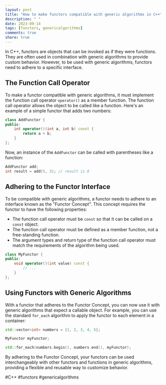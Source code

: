 ```yaml
---
layout: post
title: "How to make functors compatible with generic algorithms in C++"
description: " "
date: 2023-09-14
tags: [functors, genericalgorithms]
comments: true
share: true
---
```


In C++, functors are objects that can be invoked as if they were functions. They are often used in combination with generic algorithms to provide custom behavior. However, to be used with generic algorithms, functors need to adhere to a specific interface.

## The Function Call Operator

To make a functor compatible with generic algorithms, it must implement the function call operator `operator()` as a member function. The function call operator allows the object to be called like a function. Here's an example of a simple functor that adds two numbers:

```cpp
class AddFunctor {
public:
    int operator()(int a, int b) const {
        return a + b;
    }
};
```

Now, an instance of the `AddFunctor` can be called with parentheses like a function:

```cpp
AddFunctor add;
int result = add(5, 3); // result is 8
```

## Adhering to the Functor Interface

To be compatible with generic algorithms, a functor needs to adhere to an interface known as the "Functor Concept". This concept requires the functor to have the following properties:

- The function call operator must be `const` so that it can be called on a `const` object.
- The function call operator must be defined as a member function, not a free-standing function.
- The argument types and return type of the function call operator must match the requirements of the algorithm being used.

```cpp
class MyFunctor {
public:
    void operator()(int value) const {
        // ...
    }
};
```

## Using Functors with Generic Algorithms

With a functor that adheres to the Functor Concept, you can now use it with generic algorithms that expect a callable object. For example, you can use the standard `for_each` algorithm to apply the functor to each element in a container:

```cpp
std::vector<int> numbers = {1, 2, 3, 4, 5};

MyFunctor myFunctor;

std::for_each(numbers.begin(), numbers.end(), myFunctor);
```

By adhering to the Functor Concept, your functors can be used interchangeably with other functors and functions in generic algorithms, providing a flexible and reusable way to customize behavior.

#C++ #functors #genericalgorithms